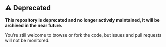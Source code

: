 ## ⚠️ Deprecated

**This repository is deprecated and no longer actively maintained, it will be archived in the near future.**

You’re still welcome to browse or fork the code, but issues and pull requests will not be monitored.
